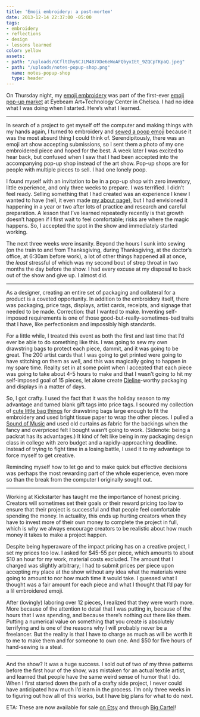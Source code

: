 ```yaml
---
title: 'Emoji embroidery: a post-mortem'
date: 2013-12-14 22:37:00 -05:00
tags:
- embroidery
- reflections
- design
- lessons learned
color: yellow
assets:
- path: "/uploads/GCfltIhy6CJLM4B7XDe6eWoAFQbyxIEt_9ZQCpTKpaQ.jpeg"
- path: "/uploads/notes-popup-shop.png"
  name: notes-popup-shop
  type: header
---
```


On Thursday night, my [emoji embroidery](http://jessicaharllee.com/work/emoji-embroidery/) was part of the first-ever [emoji pop-up market](http://www.emojishow.com) at Eyebeam Art+Technology Center in Chelsea. I had no idea what I was doing when I started. Here’s what I learned.


<hr>

In search of a project to get myself off the computer and making things with my hands again, I turned to embroidery and [sewed a poop emoji](http://instagram.com/p/ga92xhhZTm/) because it was the most absurd thing I could think of. Serendipitously, there was an emoji art show accepting submissions, so I sent them a photo of my one embroidered piece and hoped for the best.  A week later I was excited to hear back, but confused when I saw that I had been accepted into the accompanying pop-up shop instead of the art show. Pop-up shops are for people with multiple pieces to sell. I had one lonely poop. 

I found myself with an invitation to be in a pop-up shop with zero inventory, little experience, and only three weeks to prepare. I was terrified. I didn’t feel ready. Selling something that I had created was an experience I knew I wanted to have (hell, it even made [my about page](http://jessicaharllee.com/about/)), but I had envisioned it happening in a year or two after lots of practice and research and careful preparation. A lesson that I’ve learned repeatedly recently is that growth doesn’t happen if I first wait to feel comfortable; risks are where the magic happens. So, I accepted the spot in the show and immediately started working.

The next three weeks were insanity. Beyond the hours I sunk into sewing (on the train to and from Thanksgiving, during Thanksgiving, at the doctor’s office, at 6:30am before work), a lot of other things happened all at once, the *least* stressful of which was my second bout of strep throat in two months the day before the show. I had every excuse at my disposal to back out of the show and give up. I almost did.

<hr>

As a designer, creating an entire set of packaging and collateral for a product is a coveted opportunity. In addition to the embroidery itself, there was packaging, price tags, displays, artist cards, receipts, and signage that needed to be made. Correction: that I wanted to make. Inventing self-imposed requirements is one of those good-but-really-sometimes-bad traits that I have, like perfectionism and impossibly high standards. 

For a little while, I treated this event as both the first and last time that I’d ever be able to do something like this. I was going to sew my own drawstring bags to protect each piece, dammit, and it was going to be great. The 200 artist cards that I was going to get printed were going to have stitching on them as well, and this was magically going to happen in my spare time. Reality set in at some point when I accepted that each piece was going to take about 4-5 hours to make and that I wasn’t going to hit my self-imposed goal of 15 pieces, let alone create [Dieline](http://www.thedieline.com)-worthy packaging and displays in a matter of days.

So, I got crafty. I used the fact that it was the holiday season to my advantage and turned blank gift tags into price tags. I scoured my collection of [cute little bag things](http://jessicaharllee.com/uploads/GCfltIhy6CJLM4B7XDe6eWoAFQbyxIEt_9ZQCpTKpaQ.jpeg) for drawstring bags large enough to fit the embroidery and used bright tissue paper to wrap the other pieces. I pulled a [Sound of Music](http://www.rnh.com/videos.html?video=215&gallery=62) and used old curtains as fabric for the backings when the fancy and overpriced felt I bought wasn’t going to work. (Sidenote: being a packrat has its advantages.) It kind of felt like being in my packaging design class in college with zero budget and a rapidly-approaching deadline. Instead of trying to fight time in a losing battle, I used it to my advantage to force myself to get creative.

Reminding myself how to let go and to make quick but effective decisions was perhaps the most rewarding part of the whole experience, even more so than the break from the computer I originally sought out.

<hr>

Working at Kickstarter has taught me the importance of honest pricing. Creators will sometimes set their goals or their reward pricing too low to ensure that their project is successful and that people feel comfortable spending the money. In actuality, this ends up hurting creators when they have to invest more of their own money to complete the project in full, which is why we always encourage creators to be realistic about how much money it takes to make a project happen.

Despite being hyperaware of the impact pricing has on a creative project, I set my prices too low. I asked for $45-55 per piece, which amounts to about $10 an hour for my work, material costs excluded. The amount that I charged was slightly arbitrary; I had to submit prices per piece upon accepting my place at the show without any idea what the materials were going to amount to nor how much time it would take. I guessed what I thought was a fair amount for each piece and what I thought that I’d pay for a lil embroidered emoji.

After (lovingly) laboring over 12 pieces, I realized that they were worth more. More because of the attention to detail that I was putting in, because of the hours that I was spending, and because there’s nothing out there like them. Putting a numerical value on something that you create is absolutely terrifying and is one of the reasons why I will probably never be a freelancer. But the reality is that I have to charge as much as will be worth it to me to make them and for someone to own one. And $50 for five hours of hand-sewing is a steal.

<hr>

And the show? It was a huge success. I sold out of two of my three patterns before the first hour of the show, was mistaken for an actual textile artist, and learned that people have the same weird sense of humor that I do. When I first started down the path of a crafty side project, I never could have anticipated how much I’d learn in the process. I’m only three weeks in to figuring out how all of this works, but I have big plans for what to do next.

ETA: These are now available for sale [on Etsy](https://www.etsy.com/shop/harllee) and through [Big Cartel](http://harllee.bigcartel.com)!
